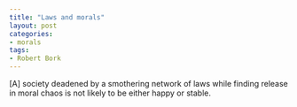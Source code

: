 ```yaml
---
title: "Laws and morals"
layout: post
categories:
- morals
tags:
- Robert Bork
---
```


\[A\] society deadened by a smothering network of laws while finding release in moral chaos is not likely to be either happy or stable.